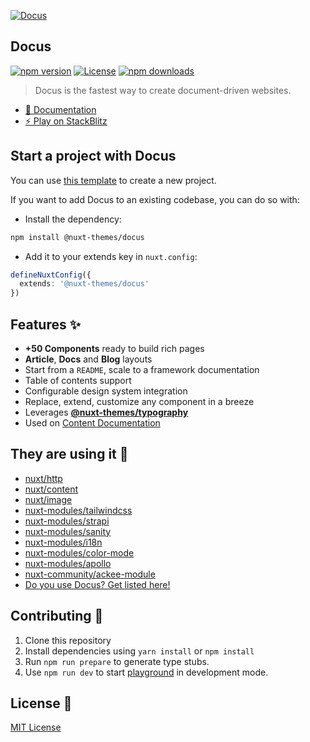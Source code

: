 [![Docus](https://user-images.githubusercontent.com/904724/194751054-9a267ea6-be9d-420b-9935-c76bf30baaf3.png)](https://docus.dev)

## Docus

[![npm version][npm-version-src]][npm-version-href]
[![License][license-src]][license-href]
[![npm downloads][npm-downloads-src]][npm-downloads-href]

> Docus is the fastest way to create document-driven websites.

- [📄 Documentation](https://docus.dev)
- [⚡️ Play on StackBlitz](https://stackblitz.com/github/nuxt-themes/docus-starter)

## Start a project with Docus

You can use [this template](https://github.com/nuxt-themes/docus-starter) to create a new project.

If you want to add Docus to an existing codebase, you can do so with:

- Install the dependency:

```bash
npm install @nuxt-themes/docus
```

- Add it to your extends key in `nuxt.config`:

```ts
defineNuxtConfig({
  extends: '@nuxt-themes/docus'
})
```

## Features ✨

- **+50 Components** ready to build rich pages
- **Article**, **Docs** and **Blog** layouts
- Start from a `README`, scale to a framework documentation
- Table of contents support
- Configurable design system integration
- Replace, extend, customize any component in a breeze
- Leverages [**@nuxt-themes/typography**](https://github.com/nuxt-themes/typography)
- Used on [Content Documentation](https://content.nuxtjs.org)

## They are using it 🎨

- [nuxt/http](https://github.com/nuxt/http)
- [nuxt/content](https://github.com/nuxt/content)
- [nuxt/image](https://github.com/nuxt/image)
- [nuxt-modules/tailwindcss](https://github.com/nuxt-modules/tailwindcss)
- [nuxt-modules/strapi](https://github.com/nuxt-modules/strapi)
- [nuxt-modules/sanity](https://github.com/nuxt-modules/sanity)
- [nuxt-modules/i18n](https://github.com/nuxt-modules/i18n)
- [nuxt-modules/color-mode](https://github.com/nuxt-modules/color-mode)
- [nuxt-modules/apollo](https://github.com/nuxt-modules/apollo)
- [nuxt-community/ackee-module](https://github.com/nuxt-community/ackee-module)
- [Do you use Docus? Get listed here!](https://github.com/nuxt-themes/docus/issues/713)

## Contributing 🙏

1. Clone this repository
2. Install dependencies using `yarn install` or `npm install`
3. Run `npm run prepare` to generate type stubs.
4. Use `npm run dev` to start [playground](./playground) in development mode.

## License 📎

[MIT License](./LICENSE)

<!-- Badges -->
[npm-version-src]: https://img.shields.io/npm/v/@nuxt-themes/docus/latest.svg?style=flat&colorA=002438&colorB=28CF8D
[npm-version-href]: https://npmjs.com/package/@nuxt-themes/docus

[npm-downloads-src]: https://img.shields.io/npm/dt/@nuxt-themes/docus.svg?style=flat&colorA=002438&colorB=28CF8D
[npm-downloads-href]: https://npmjs.com/package/@nuxt-themes/docus

[license-src]: https://img.shields.io/github/license/nuxt-themes/docus.svg?style=flat&colorA=002438&colorB=28CF8D
[license-href]: https://github.com/nuxt-themes/docus/blob/main/LICENSE
